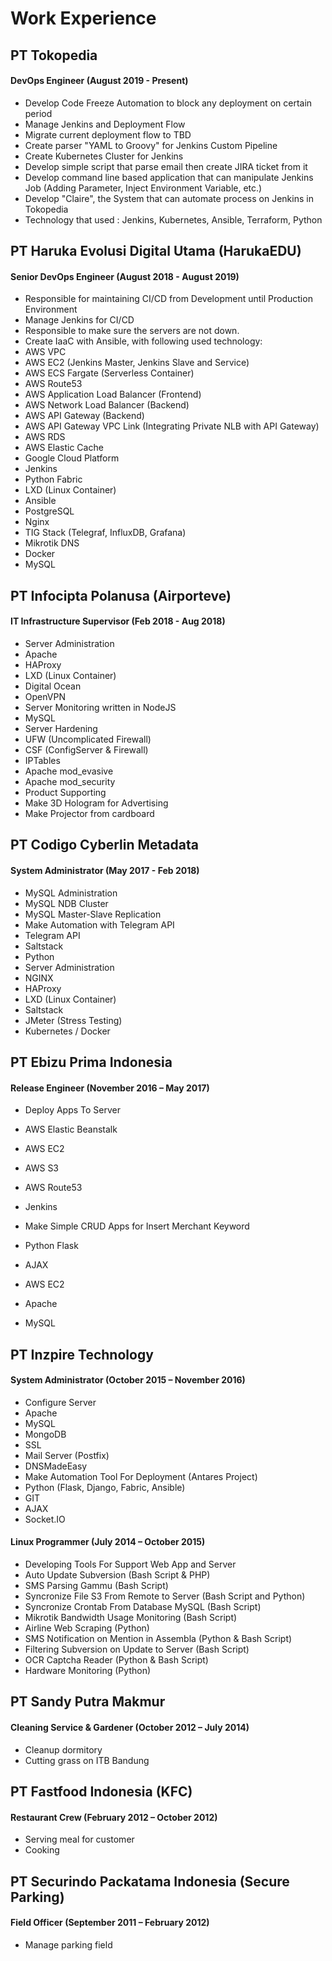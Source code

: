 Work Experience
===

PT Tokopedia
---
#### DevOps Engineer (August 2019 - Present)
- Develop Code Freeze Automation to block any deployment on certain period
- Manage Jenkins and Deployment Flow
- Migrate current deployment flow to TBD
- Create parser "YAML to Groovy" for Jenkins Custom Pipeline
- Create Kubernetes Cluster for Jenkins
- Develop simple script that parse email then create JIRA ticket from it
- Develop command line based application that can manipulate Jenkins Job (Adding Parameter, Inject Environment Variable, etc.)
- Develop "Claire", the System that can automate process on Jenkins in Tokopedia
- Technology that used : Jenkins, Kubernetes, Ansible, Terraform, Python

PT Haruka Evolusi Digital Utama (HarukaEDU)
---
#### Senior DevOps Engineer (August 2018 - August 2019)
- Responsible for maintaining CI/CD from Development until Production Environment
- Manage Jenkins for CI/CD
- Responsible to make sure the servers are not down.
- Create IaaC with Ansible, with following used technology:
 - AWS VPC
 - AWS EC2 (Jenkins Master, Jenkins Slave and Service)
 - AWS ECS Fargate (Serverless Container)
 - AWS Route53
 - AWS Application Load Balancer (Frontend)
 - AWS Network Load Balancer (Backend)
 - AWS API Gateway (Backend)
 - AWS API Gateway VPC Link (Integrating Private NLB with API Gateway)
 - AWS RDS
 - AWS Elastic Cache
 - Google Cloud Platform
 - Jenkins
 - Python Fabric
 - LXD (Linux Container)
 - Ansible
 - PostgreSQL
 - Nginx
 - TIG Stack (Telegraf, InfluxDB, Grafana)
 - Mikrotik DNS
 - Docker
 - MySQL

PT Infocipta Polanusa (Airporteve)
---
#### IT Infrastructure Supervisor (Feb 2018 - Aug 2018)
- Server Administration
 - Apache
 - HAProxy
 - LXD (Linux Container)
 - Digital Ocean
 - OpenVPN
 - Server Monitoring written in NodeJS
 - MySQL
- Server Hardening
 - UFW (Uncomplicated Firewall)
 - CSF (ConfigServer & Firewall)
 - IPTables
 - Apache mod_evasive
 - Apache mod_security
- Product Supporting
 - Make 3D Hologram for Advertising
 - Make Projector from cardboard

PT Codigo Cyberlin Metadata
---
#### System Administrator (May 2017 - Feb 2018)
- MySQL Administration
 - MySQL NDB Cluster
 - MySQL Master-Slave Replication
- Make Automation with Telegram API
 - Telegram API
 - Saltstack
 - Python
- Server Administration
 - NGINX
 - HAProxy
 - LXD (Linux Container)
 - Saltstack
 - JMeter (Stress Testing)
 - Kubernetes / Docker

PT Ebizu Prima Indonesia
---
#### Release Engineer (November 2016 – May 2017)
- Deploy Apps To Server
 - AWS Elastic Beanstalk
 - AWS EC2
 - AWS S3
 - AWS Route53
 - Jenkins

- Make Simple CRUD Apps for Insert Merchant Keyword
 - Python Flask
 - AJAX
 - AWS EC2
 - Apache
 - MySQL

PT Inzpire Technology
---
#### System Administrator (October 2015 – November 2016)
- Configure Server
 - Apache
 - MySQL
 - MongoDB
 - SSL
 - Mail Server (Postfix)
 - DNSMadeEasy
- Make Automation Tool For Deployment (Antares Project)
 - Python (Flask, Django, Fabric, Ansible)
 - GIT
 - AJAX
 - Socket.IO

#### Linux Programmer (July 2014 – October 2015)
- Developing Tools For Support Web App and Server
 - Auto Update Subversion (Bash Script & PHP)
 - SMS Parsing Gammu (Bash Script)
 - Syncronize File S3 From Remote to Server (Bash Script and Python)
 - Syncronize Crontab From Database MySQL (Bash Script)
 - Mikrotik Bandwidth Usage Monitoring (Bash Script)
 - Airline Web Scraping (Python)
 - SMS Notification on Mention in Assembla (Python & Bash Script)
 - Filtering Subversion on Update to Server (Bash Script)
 - OCR Captcha Reader (Python & Bash Script)
 - Hardware Monitoring (Python)

PT Sandy Putra Makmur
---
#### Cleaning Service & Gardener (October 2012 – July 2014)
- Cleanup dormitory
- Cutting grass on ITB Bandung

PT Fastfood Indonesia (KFC)
---
#### Restaurant Crew (February 2012 – October 2012)
- Serving meal for customer
- Cooking

PT Securindo Packatama Indonesia (Secure Parking)
---
#### Field Officer (September 2011 – February 2012)
- Manage parking field


